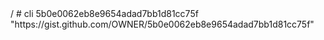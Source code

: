<head>/
# cli 5b0e0062eb8e9654adad7bb1d81cc75f
"https://gist.github.com/OWNER/5b0e0062eb8e9654adad7bb1d81cc75f"
